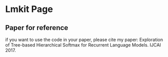 # Lmkit Page
## Paper for reference
if you want to use the code in your paper, please cite my paper: Exploration of Tree-based Hierarchical Softmax for Recurrent Language Models. IJCAI 2017.
